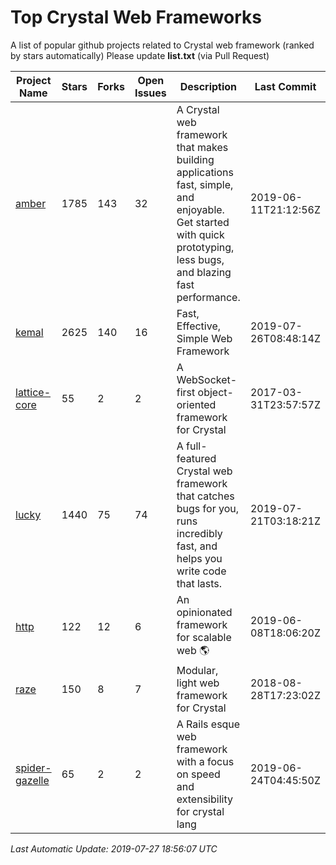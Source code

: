 # Top Crystal Web Frameworks

A list of popular github projects related to Crystal web framework (ranked by stars automatically)
Please update **list.txt** (via Pull Request)

| Project Name | Stars | Forks | Open Issues | Description | Last Commit |
| ------------ | ----- | ----- | ----------- | ----------- | ----------- |
| [amber](https://github.com/amberframework/amber) |1785|143|32|A Crystal web framework that makes building applications fast, simple, and enjoyable. Get started with quick prototyping, less bugs, and blazing fast performance.|2019-06-11T21:12:56Z|
| [kemal](https://github.com/kemalcr/kemal) |2625|140|16|Fast, Effective, Simple Web Framework|2019-07-26T08:48:14Z|
| [lattice-core](https://github.com/jasonl99/lattice-core) |55|2|2|A WebSocket-first object-oriented framework for Crystal|2017-03-31T23:57:57Z|
| [lucky](https://github.com/luckyframework/lucky) |1440|75|74|A full-featured Crystal web framework that catches bugs for you, runs incredibly fast, and helps you write code that lasts.|2019-07-21T03:18:21Z|
| [http](https://github.com/onyxframework/http) |122|12|6|An opinionated framework for scalable web 🌎|2019-06-08T18:06:20Z|
| [raze](https://github.com/samueleaton/raze) |150|8|7|Modular, light web framework for Crystal|2018-08-28T17:23:02Z|
| [spider-gazelle](https://github.com/spider-gazelle/spider-gazelle) |65|2|2|A Rails esque web framework with a focus on speed and extensibility for crystal lang|2019-06-24T04:45:50Z|

*Last Automatic Update: 2019-07-27 18:56:07 UTC*